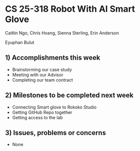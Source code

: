# CS 25-318 Robot With AI Smart Glove

Caitlin Ngo, Chris Hoang, Sienna Sterling, Erin Anderson

Eyuphan Bulut

## 1) Accomplishments this week ##
   - Brainstorming our case study
   - Meeting with our Advisor
   - Completing our team contract

## 2) Milestones to be completed next week ##
   - Connecting Smart glove to Rokoko Studio
   - Getting GitHub Repo together
   - Getting access to the lab

## 3) Issues, problems or concerns ##
   - None
   

